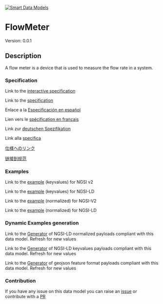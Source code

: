 [![Smart Data Models](https://smartdatamodels.org/wp-content/uploads/2022/01/SmartDataModels_logo.png "Logo")](https://smartdatamodels.org)
# FlowMeter
Version: 0.0.1

## Description 

A flow meter is a device that is used to measure the flow rate in a system.
### Specification

Link to the [interactive specification](https://swagger.lab.fiware.org/?url=https://smart-data-models.github.io/dataModel.S4BLDG/FlowMeter/swagger.yaml)

Link to the [specification](https://github.com/smart-data-models/dataModel.S4BLDG/blob/master/FlowMeter/doc/spec.md)

Enlace a la [Especificación en español](https://github.com/smart-data-models/dataModel.S4BLDG/blob/master/FlowMeter/doc/spec_ES.md)

Lien vers le [spécification en français](https://github.com/smart-data-models/dataModel.S4BLDG/blob/master/FlowMeter/doc/spec_FR.md)

Link zur [deutschen Spezifikation](https://github.com/smart-data-models/dataModel.S4BLDG/blob/master/FlowMeter/doc/spec_DE.md)

Link alla [specifica](https://github.com/smart-data-models/dataModel.S4BLDG/blob/master/FlowMeter/doc/spec_IT.md)

[仕様へのリンク](https://github.com/smart-data-models/dataModel.S4BLDG/blob/master/FlowMeter/doc/spec_JA.md)

[链接到规范](https://github.com/smart-data-models/dataModel.S4BLDG/blob/master/FlowMeter/doc/spec_ZH.md)
### Examples

Link to the [example](https://smart-data-models.github.io/dataModel.S4BLDG/FlowMeter/examples/example.json) (keyvalues) for NGSI v2

Link to the [example](https://smart-data-models.github.io/dataModel.S4BLDG/FlowMeter/examples/example.jsonld) (keyvalues) for NGSI-LD

Link to the [example](https://smart-data-models.github.io/dataModel.S4BLDG/FlowMeter/examples/example-normalized.json) (normalized) for NGSI-V2

Link to the [example](https://smart-data-models.github.io/dataModel.S4BLDG/FlowMeter/examples/example-normalized.jsonld) (normalized) for NGSI-LD
### Dynamic Examples generation

Link to the [Generator](https://smartdatamodels.org/extra/ngsi-ld_generator.php?schemaUrl=https://raw.githubusercontent.com/smart-data-models/dataModel.S4BLDG/master/FlowMeter/schema.json&email=info@smartdatamodels.org) of NGSI-LD normalized payloads compliant with this data model. Refresh for new values

Link to the [Generator](https://smartdatamodels.org/extra/ngsi-ld_generator_keyvalues.php?schemaUrl=https://raw.githubusercontent.com/smart-data-models/dataModel.S4BLDG/master/FlowMeter/schema.json&email=info@smartdatamodels.org) of NGSI-LD keyvalues payloads compliant with this data model. Refresh for new values

Link to the [Generator](https://smartdatamodels.org/extra/geojson_features_generator.php?schemaUrl=https://raw.githubusercontent.com/smart-data-models/dataModel.S4BLDG/master/FlowMeter/schema.json&email=info@smartdatamodels.org) of geojson feature format payloads compliant with this data model. Refresh for new values
### Contribution

 If you have any issue on this data model you can raise an [issue](https://github.com/smart-data-models/dataModel.S4BLDG/issues)  or contribute with a [PR](https://github.com/smart-data-models/dataModel.S4BLDG/pulls)